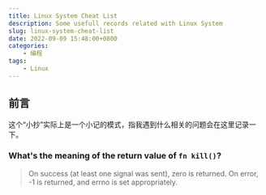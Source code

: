 ```yaml
---
title: Linux System Cheat List
description: Some usefull records related with Linux System
slug: linux-system-cheat-list
date: 2022-09-09 15:48:00+0800
categories:
    - 编程
tags:
    - Linux
---
```


## 前言

这个“小抄”实际上是一个小记的模式，指我遇到什么相关的问题会在这里记录一下。

### What's the meaning of the return value of `fn kill()`?

> On success (at least one signal was sent), zero is returned.  On error, -1 is returned, and  errno is set appropriately.
